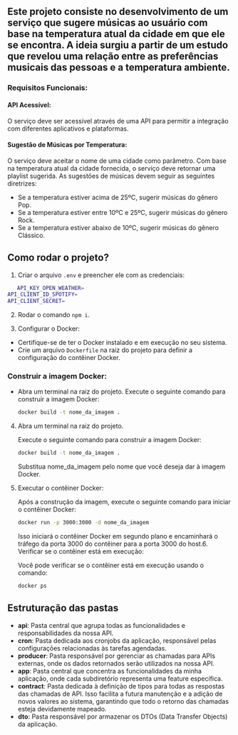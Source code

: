 ## Este projeto consiste no desenvolvimento de um serviço que sugere músicas ao usuário com base na temperatura atual da cidade em que ele se encontra. A ideia surgiu a partir de um estudo que revelou uma relação entre as preferências musicais das pessoas e a temperatura ambiente.

### Requisitos Funcionais:

#### API Acessível:

O serviço deve ser acessível através de uma API para permitir a integração com diferentes aplicativos e plataformas.

#### Sugestão de Músicas por Temperatura:

O serviço deve aceitar o nome de uma cidade como parâmetro. Com base na temperatura atual da cidade fornecida, o serviço deve retornar uma playlist sugerida. As sugestões de músicas devem seguir as seguintes diretrizes:
- Se a temperatura estiver acima de 25ºC, sugerir músicas do gênero Pop.
- Se a temperatura estiver entre 10ºC e 25ºC, sugerir músicas do gênero Rock.
- Se a temperatura estiver abaixo de 10ºC, sugerir músicas do gênero Clássico.


## Como rodar o projeto?

1. Criar o arquivo `.env` e preencher ele com as credenciais:

```bash
   API_KEY_OPEN_WEATHER=
API_CLIENT_ID_SPOTIFY=
API_CLIENT_SECRET=
```

2. Rodar o comando `npm i`.

3. Configurar o Docker:

  - Certifique-se de ter o Docker instalado e em execução no seu sistema.
  - Crie um arquivo `Dockerfile` na raiz do projeto para definir a configuração do contêiner Docker.

### Construir a imagem Docker:

- Abra um terminal na raiz do projeto. Execute o seguinte comando para construir a imagem Docker:

   ```bash
   docker build -t nome_da_imagem .

4. Abra um terminal na raiz do projeto.

   Execute o seguinte comando para construir a imagem Docker:

   ```bash
   docker build -t nome_da_imagem .
    ```
    Substitua nome_da_imagem pelo nome que você deseja dar à imagem Docker.


5. Executar o contêiner Docker:

   Após a construção da imagem, execute o seguinte comando para iniciar o contêiner Docker:

   ```bash
   docker run -p 3000:3000 -d nome_da_imagem
    ```
    Isso iniciará o contêiner Docker em segundo plano e encaminhará o tráfego da porta 3000 do contêiner para a porta 3000 do host.6. Verificar se o contêiner está em execução:

   Você pode verificar se o contêiner está em execução usando o comando:

   ```bash
   docker ps
    ```
## Estruturação das pastas

- **api**: Pasta central que agrupa todas as funcionalidades e responsabilidades da nossa API.
- **cron**: Pasta dedicada aos cronjobs da aplicação, responsável pelas configurações relacionadas às tarefas agendadas.
- **producer**: Pasta responsável por gerenciar as chamadas para APIs externas, onde os dados retornados serão utilizados na nossa API.
- **app**: Pasta central que concentra as funcionalidades da minha aplicação, onde cada subdiretório representa uma feature específica.
- **contract**: Pasta dedicada à definição de tipos para todas as respostas das chamadas de API. Isso facilita a futura manutenção e a adição de novos valores ao sistema, garantindo que todo o retorno das chamadas esteja devidamente mapeado.
- **dto**: Pasta responsável por armazenar os DTOs (Data Transfer Objects) da aplicação.
